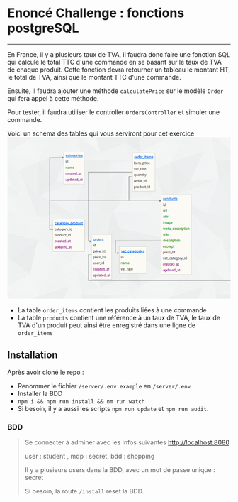 # Enoncé Challenge : fonctions postgreSQL

---

En France, il y a plusieurs taux de TVA, il faudra donc faire une fonction SQL qui calcule le total TTC d'une commande en se basant sur le taux de TVA de chaque produit. Cette fonction devra retourner un tableau le montant HT, le total de TVA, ainsi que le montant TTC d'une commande.

Ensuite, il faudra ajouter une méthode `calculatePrice` sur le modèle `Order` qui fera appel à cette méthode.

Pour tester, il faudra utiliser le controller `OrdersController`  et simuler une commande.

Voici un schéma des tables qui vous serviront pour cet exercice
![schéma](./BDD-schema.png)

- La table `order_items` contient les produits liées à une commande
- La table `products` contient une référence à un taux de TVA, le taux de TVA d'un produit peut ainsi être enregistré dans  une ligne de `order_items`

## Installation

Après avoir cloné le repo :

-   Renommer le fichier `/server/.env.example` en `/server/.env`
-   Installer la BDD
-   `npm i && npm run install && nm run watch`
-   Si besoin, il y a aussi les scripts `npm run update` et `npm run audit`.

### BDD

> Se connecter à adminer avec les infos suivantes [http://localhost:8080](http://localhost:8080)
>
> user : student , mdp : secret, bdd : shopping
>
> Il y a plusieurs users dans la BDD, avec un mot de passe unique : secret
> 
> Si besoin, la route `/install` reset la BDD.
